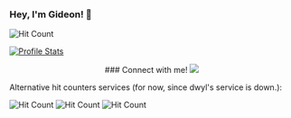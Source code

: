 ### Hey, I'm Gideon! 👋

<!-- It appears hits are not being tracked right now. -->
![Hit Count](http://hits.dwyl.com/gideontong/gideontong.svg)

[![Profile Stats](https://github-readme-stats.vercel.app/api?username=gideontong&show_icons=true&hide_border=true)](https://www.github.com/gideontong)

<p align="center">
    ### Connect with me!
    <a href="https://gideontong.com" target="_blank"><img src="https://img.icons8.com/bubbles/50/000000/domain.png"/></a>
</p>

Alternative hit counters services (for now, since dwyl's service is down.):

![Hit Count](https://hits.seeyoufarm.com/api/count/incr/badge.svg?url=https%3A%2F%2Fgithub.com%2Fgideontong%2Fgideontong) ![Hit Count](https://visitor-badge.laobi.icu/badge?page_id=gideontong.profile) ![Hit Count](https://visitor-badge.laobi.icu/badge?page_id=gideontong.profile)
